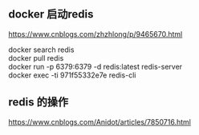 ## docker 启动redis
https://www.cnblogs.com/zhzhlong/p/9465670.html

docker search redis  
docker pull redis  
docker run -p 6379:6379 -d redis:latest redis-server  
docker exec -ti 971f55332e7e  redis-cli  

## redis 的操作
https://www.cnblogs.com/Anidot/articles/7850716.html